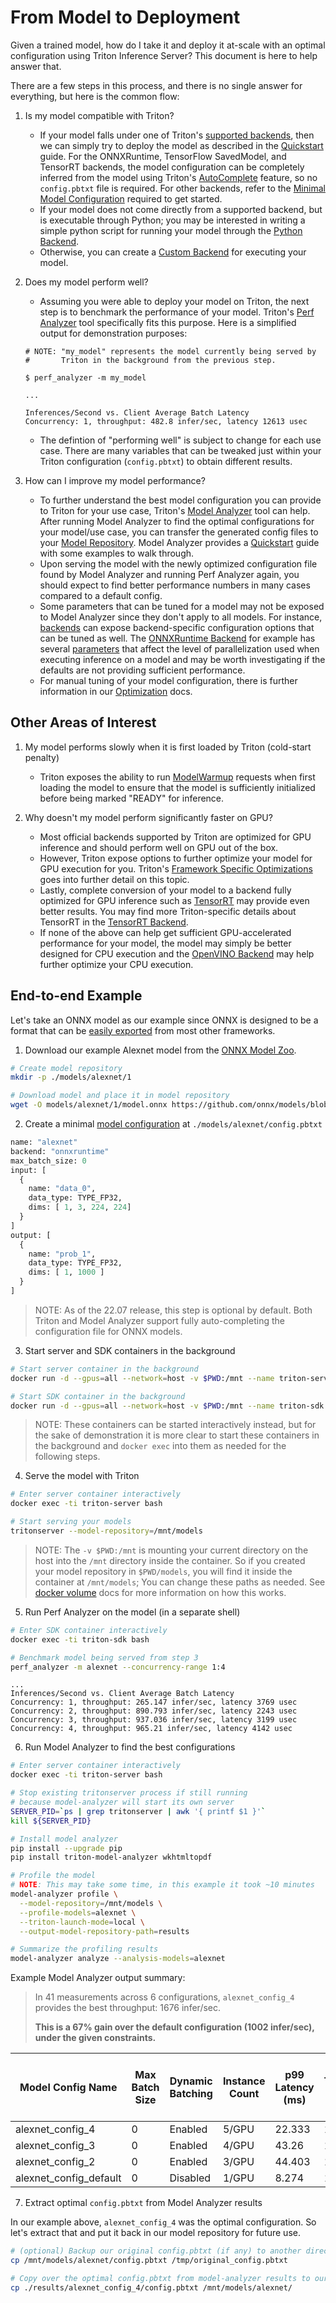 <!--
# Copyright 2022, NVIDIA CORPORATION & AFFILIATES. All rights reserved.
#
# Redistribution and use in source and binary forms, with or without
# modification, are permitted provided that the following conditions
# are met:
#  * Redistributions of source code must retain the above copyright
#    notice, this list of conditions and the following disclaimer.
#  * Redistributions in binary form must reproduce the above copyright
#    notice, this list of conditions and the following disclaimer in the
#    documentation and/or other materials provided with the distribution.
#  * Neither the name of NVIDIA CORPORATION nor the names of its
#    contributors may be used to endorse or promote products derived
#    from this software without specific prior written permission.
#
# THIS SOFTWARE IS PROVIDED BY THE COPYRIGHT HOLDERS ``AS IS'' AND ANY
# EXPRESS OR IMPLIED WARRANTIES, INCLUDING, BUT NOT LIMITED TO, THE
# IMPLIED WARRANTIES OF MERCHANTABILITY AND FITNESS FOR A PARTICULAR
# PURPOSE ARE DISCLAIMED.  IN NO EVENT SHALL THE COPYRIGHT OWNER OR
# CONTRIBUTORS BE LIABLE FOR ANY DIRECT, INDIRECT, INCIDENTAL, SPECIAL,
# EXEMPLARY, OR CONSEQUENTIAL DAMAGES (INCLUDING, BUT NOT LIMITED TO,
# PROCUREMENT OF SUBSTITUTE GOODS OR SERVICES; LOSS OF USE, DATA, OR
# PROFITS; OR BUSINESS INTERRUPTION) HOWEVER CAUSED AND ON ANY THEORY
# OF LIABILITY, WHETHER IN CONTRACT, STRICT LIABILITY, OR TORT
# (INCLUDING NEGLIGENCE OR OTHERWISE) ARISING IN ANY WAY OUT OF THE USE
# OF THIS SOFTWARE, EVEN IF ADVISED OF THE POSSIBILITY OF SUCH DAMAGE.
-->

# From Model to Deployment

Given a trained model, how do I take it and deploy it at-scale with an
optimal configuration using Triton Inference Server? This document is
here to help answer that.

There are a few steps in this process, and there is no single answer for
everything, but here is the common flow:

1. Is my model compatible with Triton?
    - If your model falls under one of Triton's [supported backends](https://github.com/triton-inference-server/backend), then we can simply try to deploy the model as described in the [Quickstart](https://github.com/triton-inference-server/server/blob/main/docs/quickstart.md) guide. For the ONNXRuntime, TensorFlow SavedModel, and TensorRT backends, the model configuration can be completely inferred from the model using Triton's [AutoComplete](https://github.com/triton-inference-server/server/blob/main/docs/model_configuration.md#auto-generated-model-configuration) feature, so no `config.pbtxt` file is required. For other backends, refer to the [Minimal Model Configuration](https://github.com/triton-inference-server/server/blob/main/docs/model_configuration.md#minimal-model-configuration) required to get started.
    - If your model does not come directly from a supported backend, but is executable through Python; you may be interested in writing a simple python script for running your model through the [Python Backend](https://github.com/triton-inference-server/python_backend).
    - Otherwise, you can create a [Custom Backend](https://github.com/triton-inference-server/backend/blob/main/examples/README.md) for executing your model.

2. Does my model perform well?
    - Assuming you were able to deploy your model on Triton, the next step is to benchmark the performance of your model. Triton's [Perf Analyzer](https://github.com/triton-inference-server/server/blob/main/docs/perf_analyzer.md) tool specifically fits this purpose. Here is a simplified output for demonstration purposes:

    ```
    # NOTE: "my_model" represents the model currently being served by 
    #       Triton in the background from the previous step.

    $ perf_analyzer -m my_model

    ...

    Inferences/Second vs. Client Average Batch Latency
    Concurrency: 1, throughput: 482.8 infer/sec, latency 12613 usec
    ```

    - The defintion of "performing well" is subject to change for each use case. There are many variables that can be tweaked just within your Triton configuration (`config.pbtxt`) to obtain different results.

3. How can I improve my model performance?
    - To further understand the best model configuration you can provide to Triton for your use case, Triton's [Model Analyzer](https://github.com/triton-inference-server/model_analyzer) tool can help. After running Model Analyzer to find the optimal configurations for your model/use case, you can transfer the generated config files to your [Model Repository](https://github.com/triton-inference-server/server/blob/main/docs/model_repository.md). Model Analyzer provides a [Quickstart](https://github.com/triton-inference-server/model_analyzer/blob/main/docs/quick_start.md) guide with some examples to walk through.
    - Upon serving the model with the newly optimized configuration file found by Model Analyzer and running Perf Analyzer again, you should expect to find better performance numbers in many cases compared to a default config.
    - Some parameters that can be tuned for a model may not be exposed to Model Analyzer since they don't apply to all models. For instance, [backends](https://github.com/triton-inference-server/backend) can expose backend-specific configuration options that can be tuned as well. The [ONNXRuntime Backend](https://github.com/triton-inference-server/onnxruntime_backend) for example has several [parameters](https://github.com/triton-inference-server/onnxruntime_backend#model-config-options) that affect the level of parallelization used when executing inference on a model and may be worth investigating if the defaults are not providing sufficient performance. 
    - For manual tuning of your model configuration, there is further information in our [Optimization](https://github.com/triton-inference-server/server/blob/main/docs/optimization.md) docs.

## Other Areas of Interest

1. My model performs slowly when it is first loaded by Triton (cold-start penalty)
    - Triton exposes the ability to run [ModelWarmup](https://github.com/triton-inference-server/server/blob/main/docs/model_configuration.md#model-warmup) requests when first loading the model to ensure that the model is sufficiently initialized before being marked "READY" for inference.

2. Why doesn't my model perform significantly faster on GPU?
    - Most official backends supported by Triton are optimized for GPU inference and should perform well on GPU out of the box.
    - However, Triton expose options to further optimize your model for GPU execution for you. Triton's [Framework Specific Optimizations](https://github.com/triton-inference-server/server/blob/main/docs/optimization.md#framework-specific-optimization) goes into further detail on this topic.
    - Lastly, complete conversion of your model to a backend fully optimized for GPU inference such as [TensorRT](https://developer.nvidia.com/tensorrt) may provide even better results. You may find more Triton-specific details about TensorRT in the [TensorRT Backend](https://github.com/triton-inference-server/tensorrt_backend).
    - If none of the above can help get sufficient GPU-accelerated performance for your model, the model may simply be better designed for CPU execution and the [OpenVINO Backend](https://github.com/triton-inference-server/openvino_backend) may help further optimize your CPU execution.

## End-to-end Example

Let's take an ONNX model as our example since ONNX is designed to be a format that can be [easily exported](https://github.com/onnx/tutorials#converting-to-onnx-format) from most other frameworks.

1. Download our example Alexnet model from the [ONNX Model Zoo](https://github.com/onnx/models/blob/main/vision/classification/alexnet/model/bvlcalexnet-12.onnx).

```bash
# Create model repository
mkdir -p ./models/alexnet/1

# Download model and place it in model repository
wget -O models/alexnet/1/model.onnx https://github.com/onnx/models/blob/main/vision/classification/alexnet/model/bvlcalexnet-12.onnx?raw=true
```

2. Create a minimal [model configuration](https://github.com/triton-inference-server/server/blob/main/docs/model_configuration.md) at `./models/alexnet/config.pbtxt`
```protobuf
name: "alexnet"
backend: "onnxruntime"
max_batch_size: 0
input: [
  {
    name: "data_0",
    data_type: TYPE_FP32,
    dims: [ 1, 3, 224, 224]
  }
]
output: [
  {
    name: "prob_1",
    data_type: TYPE_FP32,
    dims: [ 1, 1000 ]
  }
]
```

> NOTE: As of the 22.07 release, this step is optional by default.  Both Triton and Model Analyzer support fully auto-completing the configuration file for ONNX models.

3. Start server and SDK containers in the background

```bash
# Start server container in the background
docker run -d --gpus=all --network=host -v $PWD:/mnt --name triton-server nvcr.io/nvidia/tritonserver:22.07-py3 

# Start SDK container in the background
docker run -d --gpus=all --network=host -v $PWD:/mnt --name triton-sdk nvcr.io/nvidia/tritonserver:22.07-py3-sdk
```

> NOTE: These containers can be started interactively instead, but for the sake of demonstration it is more clear to start these containers in the background and `docker exec` into them as needed for the following steps.

4. Serve the model with Triton
```bash
# Enter server container interactively
docker exec -ti triton-server bash

# Start serving your models
tritonserver --model-repository=/mnt/models
```

> NOTE: The `-v $PWD:/mnt` is mounting your current directory on the host into the `/mnt` directory inside the container. So if you created your model repository in `$PWD/models`, you will find it inside the container at `/mnt/models`; You can change these paths as needed. See [docker volume](https://docs.docker.com/storage/volumes/) docs for more information on how this works.

5. Run Perf Analyzer on the model (in a separate shell)
```bash
# Enter SDK container interactively
docker exec -ti triton-sdk bash

# Benchmark model being served from step 3
perf_analyzer -m alexnet --concurrency-range 1:4
```

```
...
Inferences/Second vs. Client Average Batch Latency
Concurrency: 1, throughput: 265.147 infer/sec, latency 3769 usec
Concurrency: 2, throughput: 890.793 infer/sec, latency 2243 usec
Concurrency: 3, throughput: 937.036 infer/sec, latency 3199 usec
Concurrency: 4, throughput: 965.21 infer/sec, latency 4142 usec
```

6. Run Model Analyzer to find the best configurations
```bash
# Enter server container interactively
docker exec -ti triton-server bash

# Stop existing tritonserver process if still running
# because model-analyzer will start its own server
SERVER_PID=`ps | grep tritonserver | awk '{ printf $1 }'`
kill ${SERVER_PID}

# Install model analyzer
pip install --upgrade pip 
pip install triton-model-analyzer wkhtmltopdf

# Profile the model
# NOTE: This may take some time, in this example it took ~10 minutes
model-analyzer profile \
  --model-repository=/mnt/models \
  --profile-models=alexnet \
  --triton-launch-mode=local \
  --output-model-repository-path=results

# Summarize the profiling results
model-analyzer analyze --analysis-models=alexnet
```

Example Model Analyzer output summary:

> In 41 measurements across 6 configurations, `alexnet_config_4` provides the best throughput: 1676 infer/sec.
>
> **This is a 67% gain over the default configuration (1002 infer/sec), under the given constraints.**

| Model Config Name | Max Batch Size | Dynamic Batching | Instance Count | p99 Latency (ms) | Throughput (infer/sec) | Max GPU Memory Usage (MB) | Average GPU Utilization (%) |
|---|---|---|---|---|---|---|---|
| alexnet_config_4 | 0 | Enabled | 5/GPU | 22.333 | 1675.98 | 6437 | 31.7 |
| alexnet_config_3 | 0 | Enabled | 4/GPU | 43.26 | 1612.95 | 5809 | 53.4 |
| alexnet_config_2 | 0 | Enabled | 3/GPU | 44.403 | 1563.16 | 5117 | 55.1 |
| alexnet_config_default | 0 | Disabled | 1/GPU | 8.274 | 1001.77 | 3786 | 24.6 |

7. Extract optimal `config.pbtxt` from Model Analyzer results

In our example above, `alexnet_config_4` was the optimal configuration. So let's extract that and put it back in our model repository for future use.

```bash
# (optional) Backup our original config.pbtxt (if any) to another directory
cp /mnt/models/alexnet/config.pbtxt /tmp/original_config.pbtxt

# Copy over the optimal config.pbtxt from model-analyzer results to our model repository
cp ./results/alexnet_config_4/config.pbtxt /mnt/models/alexnet/
```
